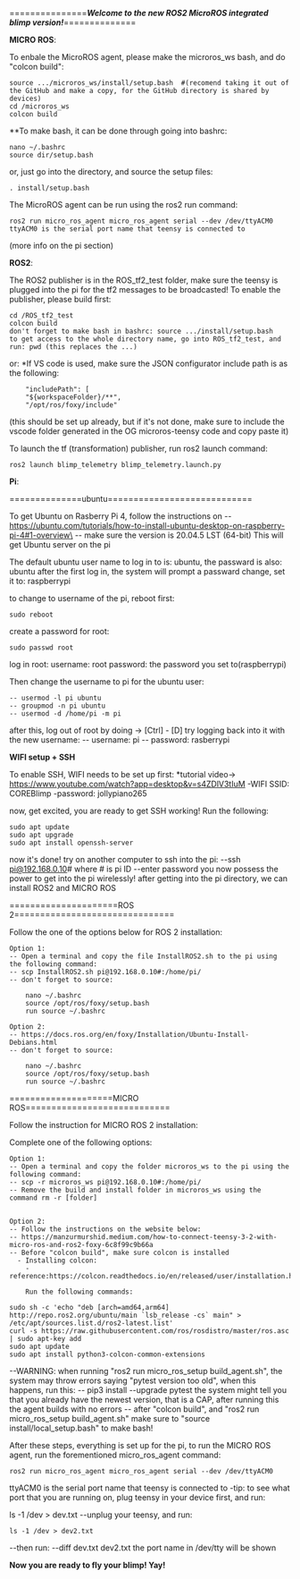 ===============***Welcome to the new ROS2 MicroROS integrated blimp version!***==============



**MICRO ROS**:

To enbale the MicroROS agent, please make the microros_ws bash, and do "colcon build":

	source .../microros_ws/install/setup.bash  #(recomend taking it out of the GitHub and make a copy, for the GitHub directory is shared by devices)
	cd /microros_ws
	colcon build
	
**To make bash, it can be done through going into bashrc:

	nano ~/.bashrc
	source dir/setup.bash
 
  or, just go into the directory, and source the setup files:
  
	. install/setup.bash
	
The MicroROS agent can be run using the ros2 run command:

	ros2 run micro_ros_agent micro_ros_agent serial --dev /dev/ttyACM0  
	ttyACM0 is the serial port name that teensy is connected to

(more info on the pi section)


**ROS2**:

The ROS2 publisher is in the ROS_tf2_test folder, make sure the teensy is plugged into the pi for the tf2 messages to be broadcasted!
To enable the publisher, please build first:

	cd /ROS_tf2_test
	colcon build
	don't forget to make bash in bashrc: source .../install/setup.bash
	to get access to the whole directory name, go into ROS_tf2_test, and run: pwd (this replaces the ...)
 or:
	*If VS code is used, make sure the JSON configurator include path is as the following:
 
        "includePath": [
        "${workspaceFolder}/**",
        "/opt/ros/foxy/include" 
(this should be set up already, but if it's not done, make sure to include the vscode folder generated in the OG microros-teensy code and copy paste it)

To launch the tf (transformation) publisher, run ros2 launch command:

	ros2 launch blimp_telemetry blimp_telemetry.launch.py
	
	
**Pi**:

==============ubuntu============================

To get Ubuntu on Rasberry Pi 4, follow the instructions on
 	-- https://ubuntu.com/tutorials/how-to-install-ubuntu-desktop-on-raspberry-pi-4#1-overview\
 	-- make sure the version is 20.04.5 LST (64-bit)
This will get Ubuntu server on the pi

The default ubuntu user name to log in to is: ubuntu, the passward is also: ubuntu
after the first log in, the system will prompt a passward change, set it to: raspberrypi

to change to username of the pi, reboot first:

	sudo reboot
 
create a password for root:

	sudo passwd root
log in root:
	username: root
	password: the password you set to(raspberrypi)
 
Then change the username to pi for the ubuntu user:

	-- usermod -l pi ubuntu
	-- groupmod -n pi ubuntu
	-- usermod -d /home/pi -m pi
 
after this, log out of root by doing -> [Ctrl] - [D]
try logging back into it with the new username:
	-- username: pi
	-- password: rasberrypi
 
****WIFI setup + SSH****

To enable SSH, WIFI needs to be set up first:
	*tutorial video-> https://www.youtube.com/watch?app=desktop&v=s4ZDlV3tIuM
	-WIFI SSID: COREBlimp
	-password: jollypiano265
 
now, get excited, you are ready to get SSH working!
Run the following:

	sudo apt update
	sudo apt upgrade
	sudo apt install openssh-server
	
now it's done!
try on another computer to ssh into the pi:
	--ssh pi@192.168.0.10# where # is pi ID
	--enter password
you now possess the power to get into the pi wirelessly!
after getting into the pi directory, we can install ROS2 and MICRO ROS	

=====================ROS 2===============================

Follow the one of the options below for ROS 2 installation:

	Option 1:
	-- Open a terminal and copy the file InstallROS2.sh to the pi using the following command:
	-- scp InstallROS2.sh pi@192.168.0.10#:/home/pi/
	-- don't forget to source:
 
		nano ~/.bashrc
		source /opt/ros/foxy/setup.bash
		run source ~/.bashrc
	
	Option 2:
	-- https://docs.ros.org/en/foxy/Installation/Ubuntu-Install-Debians.html
	-- don't forget to source:
 
		nano ~/.bashrc
		source /opt/ros/foxy/setup.bash
		run source ~/.bashrc

====================MICRO ROS============================

Follow the instruction for MICRO ROS 2 installation:

Complete one of the following options:

	Option 1:
 	-- Open a terminal and copy the folder microros_ws to the pi using the following command:
 	-- scp -r microros_ws pi@192.168.0.10#:/home/pi/
 	-- Remove the build and install folder in microros_ws using the command rm -r [folder]

 
  	Option 2:
 	-- Follow the instructions on the website below:
 	-- https://manzurmurshid.medium.com/how-to-connect-teensy-3-2-with-micro-ros-and-ros2-foxy-6c8f99c9b66a
 	-- Before "colcon build", make sure colcon is installed
	  - Installing colcon:
		-reference:https://colcon.readthedocs.io/en/released/user/installation.html
		
  		Run the following commands:
  
	sudo sh -c 'echo "deb [arch=amd64,arm64] http://repo.ros2.org/ubuntu/main `lsb_release -cs` main" > /etc/apt/sources.list.d/ros2-latest.list'
	curl -s https://raw.githubusercontent.com/ros/rosdistro/master/ros.asc | sudo apt-key add 
	sudo apt update
	sudo apt install python3-colcon-common-extensions
	
--WARNING: when running "ros2 run micro_ros_setup build_agent.sh", the system may throw errors saying "pytest version too old",
when this happens, run this:
 -- pip3 install --upgrade pytest
the system might tell you that you already have the newest version, that is a CAP, after running this the agent builds with no errors
-- after "colcon build", and "ros2 run micro_ros_setup build_agent.sh" make sure to "source install/local_setup.bash" to make bash!
	
 After these steps, everything is set up for the pi, to run the MICRO ROS agent, run the forementioned micro_ros_agent command:
 
 	ros2 run micro_ros_agent micro_ros_agent serial --dev /dev/ttyACM0 
  
ttyACM0 is the serial port name that teensy is connected to
-tip: to see what port that you are running on, plug teensy in your device first, and run:
	 
  ls -1 /dev > dev.txt
--unplug your teensy, and run:
   
	ls -1 /dev > dev2.txt
   
--then run: 
	 	--diff dev.txt dev2.txt
the port name in /dev/tty will be shown

  
****Now you are ready to fly your blimp! Yay!****
	

  
  
  
  
  
  
  



